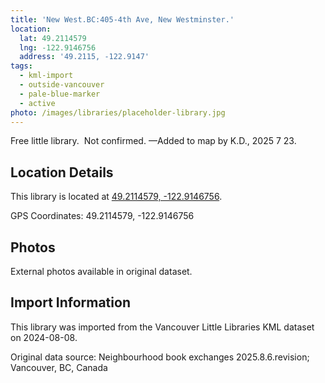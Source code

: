 ```yaml
---
title: 'New West.BC:405-4th Ave, New Westminster.'
location:
  lat: 49.2114579
  lng: -122.9146756
  address: '49.2115, -122.9147'
tags:
  - kml-import
  - outside-vancouver
  - pale-blue-marker
  - active
photo: /images/libraries/placeholder-library.jpg
---
```

Free little library.  Not confirmed.
—Added to map by K.D., 2025 7 23.

## Location Details

This library is located at [49.2114579, -122.9146756](https://www.google.com/maps?q=49.2114579,-122.9146756).

GPS Coordinates: 49.2114579, -122.9146756

## Photos

External photos available in original dataset.

## Import Information

This library was imported from the Vancouver Little Libraries KML dataset on 2024-08-08.

Original data source: Neighbourhood book exchanges 2025.8.6.revision; Vancouver, BC, Canada
